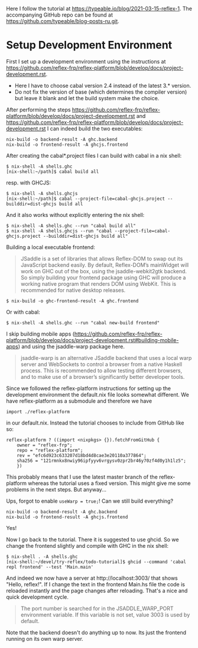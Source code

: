 Here I follow the tutorial at https://typeable.io/blog/2021-03-15-reflex-1. The accompanying GitHub repo can be found at https://github.com/typeable/blog-posts-ru.git.

# Setup Development Environment

First I set up a development environment using the instructions at https://github.com/reflex-frp/reflex-platform/blob/develop/docs/project-development.rst.

* Here I have to choose cabal version 2.4 instead of the latest 3.* version.
* Do not fix the version of base (which determines the compiler version) but leave it blank and let the build system make the choice.

After performing the steps https://github.com/reflex-frp/reflex-platform/blob/develop/docs/project-development.rst and https://github.com/reflex-frp/reflex-platform/blob/develop/docs/project-development.rst I can indeed build the two executables:

    nix-build -o backend-result -A ghc.backend
    nix-build -o frontend-result -A ghcjs.frontend

After creating the cabal*.project files I can build with cabal in a nix shell:

    $ nix-shell -A shells.ghc
    [nix-shell:~/path]$ cabal build all

resp. with GHCJS:

    $ nix-shell -A shells.ghcjs
    [nix-shell:~/path]$ cabal --project-file=cabal-ghcjs.project --builddir=dist-ghcjs build all

And it also works without explicitly entering the nix shell:

    $ nix-shell -A shells.ghc --run "cabal build all"
    $ nix-shell -A shells.ghcjs --run "cabal --project-file=cabal-ghcjs.project --builddir=dist-ghcjs build all"

Building a local executable frontend:

> JSaddle is a set of libraries that allows Reflex-DOM to swap out its JavaScript backend easily. By default, Reflex-DOM’s mainWidget will work on GHC out of the box, using the jsaddle-webkit2gtk backend. So simply building your frontend package using GHC will produce a working native program that renders DOM using WebKit. This is recommended for native desktop releases.

    $ nix-build -o ghc-frontend-result -A ghc.frontend

Or with cabal:

    $ nix-shell -A shells.ghc --run "cabal new-build frontend"

I skip building mobile apps (https://github.com/reflex-frp/reflex-platform/blob/develop/docs/project-development.rst#building-mobile-apps) and using the jsaddle-warp package here.

> jsaddle-warp is an alternative JSaddle backend that uses a local warp server and WebSockets to control a browser from a native Haskell process. This is recommended to allow testing different browsers, and to make use of a browser’s significantly better developer tools.

Since we followed the reflex-platform instructions for setting up the development environment the default.nix file looks somewhat different. We have reflex-platform as a submodule and therefore we have 

    import ./reflex-platform

in our default.nix. Instead the tutorial chooses to include from GitHub like so:

    reflex-platform ? ((import <nixpkgs> {}).fetchFromGitHub {
        owner = "reflex-frp";
        repo = "reflex-platform";
        rev = "efc6d923c633207d18bd4d8cae3e20110a377864";
        sha256 = "121rmnkx8nwiy96ipfyyv6vrgysv0zpr2br46y70zf4d0y1h1lz5";
        })

This probably means that I use the latest master branch of the reflex-platform whereas the tutorial uses a fixed version. This might give me some problems in the next steps. But anyway...

Ups, forgot to enable `useWarp = true;`! Can we still build everything?

    nix-build -o backend-result -A ghc.backend
    nix-build -o frontend-result -A ghcjs.frontend

Yes!

Now I go back to the tutorial. There it is suggested to use ghcid. So we change the frontend slightly and compile with GHC in the nix shell:

    $ nix-shell . -A shells.ghc
    [nix-shell:~/devel/try-reflex/todo-tutorial]$ ghcid --command 'cabal repl frontend' --test 'Main.main'

And indeed we now have a server at http://localhost:3003/ that shows "Hello, reflex!". If I change the text in the frontend Main.hs file the code is reloaded instantly and the page changes after reloading. That's a nice and quick development cycle.

> The port number is searched for in the JSADDLE_WARP_PORT environment variable. If this variable is not set, value 3003 is used by default.

Note that the backend doesn't do anything up to now. Its just the frontend running on its own warp server.
